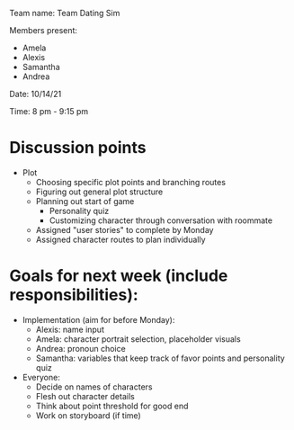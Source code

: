 Team name: Team Dating Sim

Members present:
* Amela
* Alexis
* Samantha
* Andrea

Date: 10/14/21

Time: 8 pm - 9:15 pm

# Discussion points

* Plot
  * Choosing specific plot points and branching routes
  * Figuring out general plot structure
  * Planning out start of game
    * Personality quiz
    * Customizing character through conversation with roommate
  * Assigned "user stories" to complete by Monday
  * Assigned character routes to plan individually


# Goals for next week (include responsibilities):
* Implementation (aim for before Monday):
  * Alexis: name input
  * Amela: character portrait selection, placeholder visuals
  * Andrea: pronoun choice
  * Samantha: variables that keep track of favor points and personality quiz
* Everyone:
  * Decide on names of characters
  * Flesh out character details
  * Think about point threshold for good end
  * Work on storyboard (if time)
